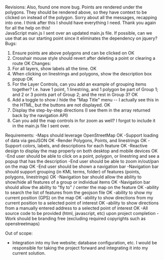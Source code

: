 Revisions:
Also, found one more bug. Points are rendered under the polygons. They should be rendered above, so they have context to be clicked on instead of the polygon.  Sorry about all the messages, recapping into one. I think after this I should have everything I need. Thank you again for all the help on this!  
JavaScript main.js I sent over an updated main.js file. 
If possible, can we use that as our starting point since it eliminates the dependency on jquery? 
Bugs: 
1) Ensure points are above polygons and can be clicked on OK
2) Crosshair mouse style should revert after deleting a point or clearing a route OK 
Changes: 
1) For all layers, show labels all the time. OK
2) When clicking on linestrings and polygons, show the description box popup OK
3) For the Layer Controls, can you add an example of grouping items together? I.e. have 1 point, 1 linestring, and 1 polygon be part of Group 1; and 2 or 3 points part of Group 2; and the rest in Group 3? OK
4) Add a toggle to show / hide the "Map Title" menu -- I actually see this in the HTML, but the buttons are not displayed. OK
5) Display the step-by-step directions (I see them in the array returned back by the navigation API)
6) Can you add the map controls in for zoom as well? I forgot to include it in the main.js file I sent over.

Requirements: 
-Maps should leverage OpenStreetMap OK
-Support loading of data via geoJSON  OK
-Render Polygons, Points, and linestrings OK
-Support colors, labels, and descriptions for each feature OK
-Reactive design to display the map properly on both desktop and mobile devices OK
-End user should be able to click on a point, polygon, or linestring and see a popup that has the description 
-End user should be able to zoom in/out/pan on the map OK
-End user should be shown a navigation bar 
-Navigation bar should support grouping (in KML terms, folder) of features (points, polygons, linestrings) OK
-Navigation bar should allow the ability to show/hide all features of a group or individual items OK
-Navigation bar should allow the ability to "fly to" / center the map on the feature OK
-ability to search the list of features from the geojson file OK
-ability to show my current position (GPS) on the map OK
-ability to show directions from my current position to a selected point of interest OK
-ability to show directions from a manually entered address to a selected point of interest OK
-All source code to be provided (html, javascript, etc) upon project completion 
-Work should be branding free (excluding required copyrights such as openstreetmaps)  

Out of scope: 
- Integration into my live website; database configuration, etc. I would be responsible for taking the project forward and integrating it into my current solution.